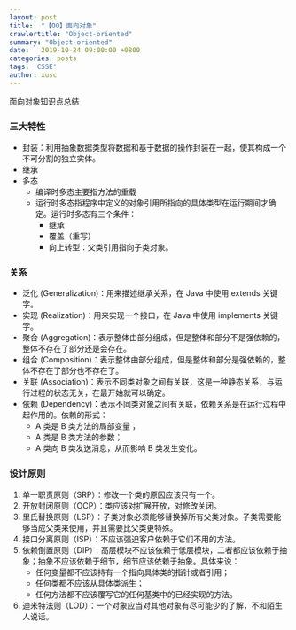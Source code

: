 ```yaml
---
layout: post
title:  "【OO】面向对象"
crawlertitle: "Object-oriented"
summary: "Object-oriented"
date:   2019-10-24 09:00:00 +0800
categories: posts
tags: 'CSSE'
author: xusc
---
```


面向对象知识点总结

### 三大特性
- 封装：利用抽象数据类型将数据和基于数据的操作封装在一起，使其构成一个不可分割的独立实体。
- 继承
- 多态
  - 编译时多态主要指方法的重载
  - 运行时多态指程序中定义的对象引用所指向的具体类型在运行期间才确定。运行时多态有三个条件：
    - 继承
    - 覆盖（重写）
    - 向上转型：父类引用指向子类对象。

### 关系
- 泛化 (Generalization)：用来描述继承关系，在 Java 中使用 extends 关键字。
- 实现 (Realization)：用来实现一个接口，在 Java 中使用 implements 关键字。
- 聚合 (Aggregation)：表示整体由部分组成，但是整体和部分不是强依赖的，整体不存在了部分还是会存在。
- 组合 (Composition)：表示整体由部分组成，但是整体和部分是强依赖的，整体不存在了部分也不存在了。
- 关联 (Association)：表示不同类对象之间有关联，这是一种静态关系，与运行过程的状态无关，在最开始就可以确定。
- 依赖 (Dependency)：表示不同类对象之间有关联，依赖关系是在运行过程中起作用的。依赖的形式：
  - A 类是 B 类方法的局部变量；
  - A 类是 B 类方法的参数；
  - A 类向 B 类发送消息，从而影响 B 类发生变化。

### 设计原则
1. 单一职责原则（SRP）：修改一个类的原因应该只有一个。
2. 开放封闭原则（OCP）：类应该对扩展开放，对修改关闭。
3. 里氏替换原则（LSP）：子类对象必须能够替换掉所有父类对象。子类需要能够当成父类来使用，并且需要比父类更特殊。
4. 接口分离原则（ISP）：不应该强迫客户依赖于它们不用的方法。
5. 依赖倒置原则（DIP）：高层模块不应该依赖于低层模块，二者都应该依赖于抽象；抽象不应该依赖于细节，细节应该依赖于抽象。具体来说：
   - 任何变量都不应该持有一个指向具体类的指针或者引用；
   - 任何类都不应该从具体类派生；
   - 任何方法都不应该覆写它的任何基类中的已经实现的方法。
6. 迪米特法则（LOD）：一个对象应当对其他对象有尽可能少的了解，不和陌生人说话。